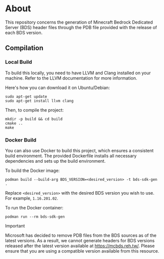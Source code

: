 # About
This repository concerns the generation of Minecraft Bedrock Dedicated Server (BDS) header files through the PDB file provided with the release of each BDS version.

## Compilation

### Local Build
To build this locally, you need to have LLVM and Clang installed on your machine. Refer to the LLVM documentation for more information.

Here's how you can download it on Ubuntu/Debian:

```shell
sudo apt-get update
sudo apt-get install llvm clang
```

Then, to compile the project:

```shell
mkdir -p build && cd build
cmake ..
make
```

### Docker Build
You can also use Docker to build this project, which ensures a consistent build environment. The provided Dockerfile installs all necessary dependencies and sets up the build environment.

To build the Docker image:

```shell
podman build --build-arg BDS_VERSION=<desired_version> -t bds-sdk-gen .
```

Replace `<desired_version>` with the desired BDS version you wish to use. For example, `1.16.201.02`.

To run the Docker container:

```shell
podman run --rm bds-sdk-gen
```

> [!IMPORTANT]
> Microsoft has decided to remove PDB files from the BDS sources as of the latest versions. As a result, we cannot generate headers for BDS versions released after the latest version available at https://mcbds.reh.tw/. Please ensure that you are using a compatible version available from this resource.